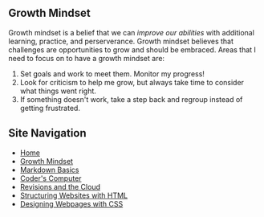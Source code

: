 ## Growth Mindset
Growth mindset is a belief that we can *improve our abilities* with additional learning, practice, and perserverance. Growth mindset believes that challenges are opportunities to grow and should be embraced. Areas that I need to focus on to have a growth mindset are: 
1. Set goals and work to meet them. Monitor my progress!
2. Look for criticism to help me grow, but always take time to consider what things went right. 
3. If something doesn't work, take a step back and regroup instead of getting frustrated.

## Site Navigation
- [Home](https://alison-mohr.github.io/learning-journal/)
- [Growth Mindset](https://alison-mohr.github.io/learning-journal/Growth_Mindset.html)
- [Markdown Basics](https://alison-mohr.github.io/learning-journal/Learning_Markdown.html)
- [Coder's Computer](https://alison-mohr.github.io/learning-journal/Coders_Computer.html) 
- [Revisions and the Cloud](https://alison-mohr.github.io/learning-journal/Revisions.html) 
- [Structuring Websites with HTML](https://alison-mohr.github.io/learning-journal/using_html)
- [Designing Webpages with CSS](https:alison-mohr.github.io/learning-journal/design_with_css.html)

